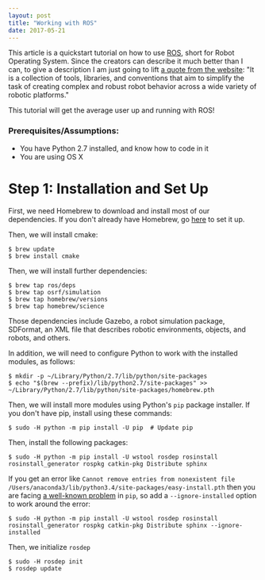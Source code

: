 ```yaml
---
layout: post
title: "Working with ROS"
date: 2017-05-21
---
```


This article is a quickstart tutorial on how to use [ROS](http://www.ros.org/), short for Robot Operating System. Since the creators can describe it much better than I can, to give a description I am just going to lift [a quote from the website](http://www.ros.org/about-ros/): "It is a collection of tools, libraries, and conventions that aim to simplify the task of creating complex and robust robot behavior across a wide variety of robotic platforms."

This tutorial will get the average user up and running with ROS!
 
### Prerequisites/Assumptions: 
- You have Python 2.7 installed, and know how to code in it
- You are using OS X

# Step 1: Installation and Set Up
First, we need Homebrew to download and install most of our dependencies. If you don't already have Homebrew, go [here](https://brew.sh/) to set it up.

Then, we will install cmake:

```shell
$ brew update
$ brew install cmake
```

Then, we will install further dependencies:

```shell 
$ brew tap ros/deps
$ brew tap osrf/simulation   
$ brew tap homebrew/versions 
$ brew tap homebrew/science 
```

Those dependencies include Gazebo, a robot simulation package, SDFormat, an XML file that describes robotic environments, objects, and robots, and others. 

In addition, we will need to configure Python to work with the installed modules, as follows:

```shell
$ mkdir -p ~/Library/Python/2.7/lib/python/site-packages
$ echo "$(brew --prefix)/lib/python2.7/site-packages" >> ~/Library/Python/2.7/lib/python/site-packages/homebrew.pth
```

Then, we will install more modules using Python's `pip` package installer. If you don't have pip, install using these commands:

```shell
$ sudo -H python -m pip install -U pip  # Update pip
```

Then, install the following packages:

```shell
$ sudo -H python -m pip install -U wstool rosdep rosinstall rosinstall_generator rospkg catkin-pkg Distribute sphinx
```

If you get an error like `Cannot remove entries from nonexistent file /Users/anaconda3/lib/python3.4/site-packages/easy-install.pth` then you are facing [a well-known problem](https://github.com/ContinuumIO/anaconda-issues/issues/542) in `pip`, so add a `--ignore-installed` option to work around the error:

```shell
$ sudo -H python -m pip install -U wstool rosdep rosinstall rosinstall_generator rospkg catkin-pkg Distribute sphinx --ignore-installed
```

Then, we initialize `rosdep`

```shell
$ sudo -H rosdep init
$ rosdep update
```